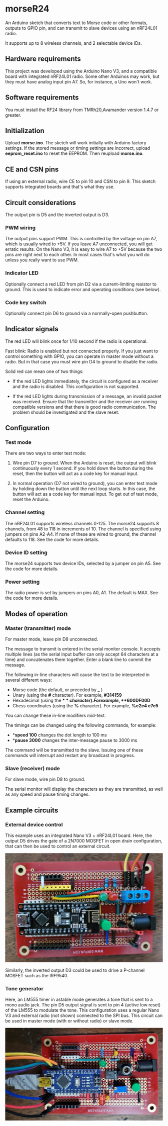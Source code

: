 # morseR24

An Arduino sketch that converts text to Morse code or other formats, outputs to GPIO pin, and can transmit to slave devices using an nRF24L01 radio.

It supports up to 8 wireless channels, and 2 selectable device IDs.

## Hardware requirements

This project was developed using the Arduino Nano V3, and a compatible board with integrated nRF24L01 radio. Some other Arduinos may work, but they must have analog input pin A7. So, for instance, a Uno won't work.

## Software requirements

You must install the RF24 library from TMRh20,Avamander version 1.4.7 or greater.

## Initialization

Upload **morse.ino**. The sketch will work initially with Arduino factory settings. If the stored message or timing settings are incorrect, upload **eeprom_reset.ino** to reset the EEPROM. Then reupload **morse.ino**.

## CE and CSN pins

If using an external radio, wire CE to pin 10 and CSN to pin 9. This sketch supports integrated boards and that's what they use.

## Circuit considerations

The output pin is D5 and the inverted output is D3.

### PWM wiring

The output pins support PWM. This is controlled by the voltage on pin A7, which is usually wired to +5V. If you leave A7 unconnected, you will get erratic results. On the Nano V3, it is easy to wire A7 to +5V because the two pins are right next to each other. In most cases that's what you will do unless you really want to use PWM.

### Indicator LED

Optionally connect a red LED from pin D2 via a current-limiting resistor to ground. This is used to indicate error and operating conditions (see below).

### Code key switch

Optionally connect pin D6 to ground via a normally-open pushbutton.

## Indicator signals

The red LED will blink once for 1/10 second if the radio is operational.

Fast blink: Radio is enabled but not connected properly. If you just want to control something with GPIO, you can operate in master mode without a radio. But in that case you must wire pin D4 to ground to disable the radio.

Solid red can mean one of two things:

-  If the red LED lights immediately, the circuit is configured as a receiver and the radio is disabled. This configuration is not supported.
    
-  If the red LED lights during transmission of a message, an invalid packet was received. Ensure that the transmitter and the receiver are running compatible versions and that there is good radio communication. The problem should be investigated and the slave reset.

## Configuration

### Test mode

There are two ways to enter test mode:

1.  Wire pin D7 to ground. When the Arduino is reset, the output will blink continuously every 1 second. If you hold down the button during the reset, then the button will act as a code key for manual input.

2.  In normal operation (D7 not wired to ground), you can enter test mode by holding down the button until the next loop starts. In this case, the button will act as a code key for manual input. To get out of test mode, reset the Arduino.

### Channel setting

The nRF24L01 supports wireless channels 0-125. The morse24 supports 8 channels, from 48 to 118 in increments of 10. The channel is specified using jumpers on pins A2-A4. If none of these are wired to ground, the channel defaults to 118. See the code for more details.

### Device ID setting

The morse24 supports two device IDs, selected by a jumper on pin A5. See the code for more details.

### Power setting

The radio power is set by jumpers on pins A0, A1. The default is MAX. See the code for more details.

## Modes of operation

### Master (transmitter) mode

For master mode, leave pin D8 unconnected.

The message to transmit is entered in the serial monitor console. It accepts multiple lines (as the serial input buffer can only accept 64 characters at a time) and concatenates them together. Enter a blank line to commit the message.

The following in-line characters will cause the text to be interpreted in several different ways:

- Morse code (the default, or preceded by **_** )
- Unary (using the **#** character). For example, **#314159**
- Hexadecimal (using the **$** character). For example, **$600DF00D**
- Chess coordinates (using the **%** character). For example, **%e2e4 e7e5**

You can change these in-line modifiers mid-text.

The timings can be changed using the following commands, for example:

- ***speed 100** changes the dot length to 100 ms
- ***pause 3000** changes the inter-message pause to 3000 ms

The command will be transmitted to the slave. Issuing one of these commands will interrupt and restart any broadcast in progress.

### Slave (receiver) mode

For slave mode, wire pin D8 to ground.

The serial monitor will display the characters as they are transmitted, as well as any speed and pause timing changes.

## Example circuits

### External device control

This example uses an integrated Nano V3 + nRF24L01 board. Here, the output D5 drives the gate of a 2N7000 MOSFET in open drain configuration, that can then be used to control an external circuit.

![MOSFET board](mosfet-board.jpg)

Similarly, the inverted output D3 could be used to drive a P-channel MOSFET such as the IRF9540.

### Tone generator

Here, an LM555 timer in astable mode generates a tone that is sent to a mono audio jack. The pin D5 output signal is sent to pin 4 (active low reset) of the LM555 to modulate the tone. This configuration uses a regular Nano V3 and external radio (not shown) connected to the SPI bus. This circuit can be used in master mode (with or without radio) or slave mode.

![Tone generator](audio-board.jpg)
